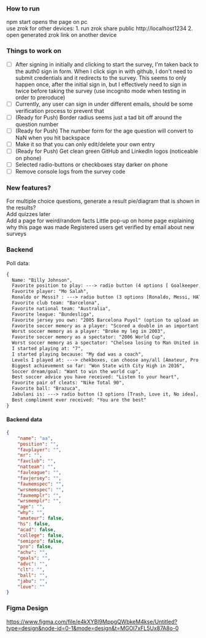 ### How to run

npm start opens the page on pc  
use zrok for other devices: 1. run zrok share public http://localhost1234 2. open generated zrok link on another device

### Things to work on

- [ ] After signing in initially and clicking to start the survey, I'm taken back to the auth0 sign in form. When I click sign in with github, I don't need to submit credentials and it redirects to the survey. This seems to only happen once, after the initial sign in, but I effectively need to sign in twice before taking the survey  (use incognito mode when testing in order to preroduce)
- [ ] Currently, any user can sign in under different emails, should be some verification process to prevent that
- [ ] (Ready for Push) Border radius seems just a tad bit off around the question number
- [ ] (Ready for Push) The number form for the age question will convert to NaN when you hit backspace
- [ ] Make it so that you can only edit/delete your own entry
- [ ] (Ready for Push) Get clean green GitHub and LinkedIn logos (noticeable on phone)
- [ ] Selected radio-buttons or checkboxes stay darker on phone
- [ ] Remove console logs from the survey code

### New features?

For multiple choice questions, generate a result pie/diagram that is shown in the results?  
Add quizzes later  
Add a page for weird/random facts
Little pop-up on home page explaining why this page was made
Registered users get verified by email about new surveys

### Backend

Poll data:

```diff
{
  Name: "Billy Johnson",
  Favorite position to play: ---> radio button (4 options [ Goalkeeper, Defender, Midfielder, Striker ], can choose one),
  Favorite player: "Mo Salah",
  Ronaldo or Messi? : ---> radio button (3 options [Ronaldo, Messi, HATE BOTH], can choose one),
  Favorite club team: "Barcelona",
  Favorite national team: "Australia",
  Favorite league: "Bundesliga",
  Favorite jersey you own: "2005 Barcelona Puyol" (option to upload an image),
  Favorite soccer memory as a player: "Scored a double in an important game",
  Worst soccer memory as a player: "Broke my leg in 2003",
  Favorite soccer memory as a spectator: "2006 World Cup",
  Worst soccer memory as a spectator: "Chelsea losing to Man United in 2008 CL Final",
  I started playing at: "7",
  I started playing because: "My dad was a coach",
  Levels I played at: ---> chekboxes, can choose any/all [Amateur, Pro Youth Academy, High School, College, Semi-Pro, Pro],
  Biggest achievement so far: "Won State with City High in 2016",
  Soccer dream/goal: "Want to win the world cup",
  Best soccer advice you have received: "Listen to your heart",
  Favorite pair of cleats: "Nike Total 90",
  Favorite ball: "Brazuca",
  Jabulani is: ---> radio button (3 options [Trash, Love it, No idea], can choose one),
  Best compliment ever received: "You are the best"
}
```

#### Backend data

```json
{
    "name": "aa",
    "position": "",
    "favplayer": "",
    "mr": "",
    "favclub": "",
    "natteam": "",
    "favleague": "",
    "favjersey": "",
    "favmemspec": "",
    "wrsmemspec": "",
    "favmemplr": "",
    "wrsmemplr": "",
    "age": "",
    "why": "",
    "amateur": false,
    "hs": false,
    "acad": false,
    "college": false,
    "semipro": false,
    "pro": false,
    "achv": "",
    "goals": "",
    "advc": "",
    "clt": "",
    "ball": "",
    "jabu": "",
    "love": ""
}
```

### Figma Design

https://www.figma.com/file/e4kXYBl9MppgQWbkeM4kse/Untitled?type=design&node-id=0-1&mode=design&t=MGOl7xFL5Ux87A8o-0 

